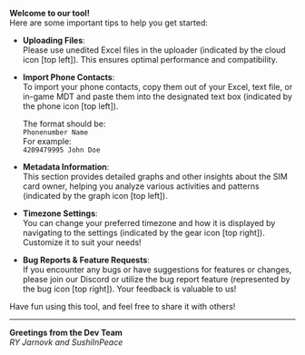 **Welcome to our tool!**  
Here are some important tips to help you get started:

- **Uploading Files**:  
  Please use unedited Excel files in the uploader (indicated by the cloud icon [top left]). This ensures optimal performance and compatibility.  

- **Import Phone Contacts**:  
    To import your phone contacts, copy them out of your Excel, text file, or in-game MDT and paste them into the designated text box (indicated by the phone icon [top left]).   
      
    The format should be:  
    `Phonenumber Name`  
    For example:  
    `4209479995 John Doe`

- **Metadata Information**:  
  This section provides detailed graphs and other insights about the SIM card owner, helping you analyze various activities and patterns (indicated by the graph icon [top left]).

- **Timezone Settings**:  
  You can change your preferred timezone and how it is displayed by navigating to the settings (indicated by the gear icon [top right]). Customize it to suit your needs!

- **Bug Reports & Feature Requests**:  
  If you encounter any bugs or have suggestions for features or changes, please join our Discord or utilize the bug report feature (represented by the bug icon [top right]). Your feedback is valuable to us!
  
         
  
    
Have fun using this tool, and feel free to share it with others!
*****  
    
    
**Greetings from the Dev Team**   
*RY Jarnovk and SushiInPeace*
